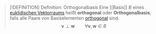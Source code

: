 > [!DEFINITION] Definition: Orthogonalbasis
> Eine [[Basis]] $B$ eines [euklidischen Vektorraums](../Euklidische%20Vektorräume/Abstraktes%20inneres%20Produkt.md) heißt **orthogonal** oder **Orthogonalbasis**,  falls alle Paare von Basiselementen [orthogonal](../Euklidische%20Vektorräume/Orthogonalität.md) sind.
> $$\mathbf{v}\perp\mathbf{w} \qquad \forall \mathbf{v},\mathbf{w}\in B$$